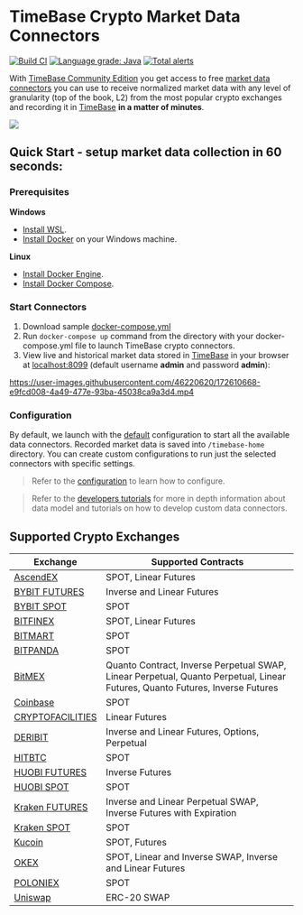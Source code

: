 # TimeBase Crypto Market Data Connectors

[![Build CI](https://github.com/epam/TimebaseCryptoConnectors/actions/workflows/build.yml/badge.svg)](https://github.com/epam/TimebaseCryptoConnectors/actions/workflows/build.yml)
[![Language grade: Java](https://img.shields.io/lgtm/grade/java/g/epam/TimebaseCryptoConnectors.svg?logo=lgtm&logoWidth=18)](https://lgtm.com/projects/g/epam/TimebaseCryptoConnectors/context:java)
[![Total alerts](https://img.shields.io/lgtm/alerts/g/epam/TimebaseCryptoConnectors.svg?logo=lgtm&logoWidth=18)](https://lgtm.com/projects/g/epam/TimebaseCryptoConnectors/alerts/)

With [TimeBase Community Edition](https://github.com/finos/TimeBase-CE) you get access to free [market data connectors](#supported-crypto-exchanges) you can use to receive normalized market data with any level of granularity (top of the book, L2) from the most popular crypto exchanges and recording it in [TimeBase](https://kb.timebase.info/) **in a matter of minutes**. 

![](/img/stream-monitor.png)

## Quick Start - setup market data collection in 60 seconds:

### Prerequisites

**Windows** 

* [Install WSL](https://docs.microsoft.com/en-us/windows/wsl/install). 
* [Install Docker](https://docs.docker.com/desktop/windows/install/) on your Windows machine. 

**Linux**

* [Install Docker Engine](https://docs.docker.com/engine/install/).
* [Install Docker Compose](https://docs.docker.com/compose/install/).  

### Start Connectors 

1. Download sample [docker-compose.yml](https://raw.githubusercontent.com/epam/TimebaseCryptoConnectors/main/docs/docker-compose.yml)
2. Run `docker-compose up` command from the directory with your docker-compose.yml file to launch TimeBase crypto connectors. 
3. View live and historical market data stored in [TimeBase](https://kb.timebase.info/community/development/tools/Web%20Admin/admin_guide#stream-actions-monitor) in your browser at [localhost:8099](http://localhost:8099) (default username **admin** and password **admin**):

https://user-images.githubusercontent.com/46220620/172610668-e9fcd008-4a49-477e-93ba-45038ca9a3d4.mp4

### Configuration 

By default, we launch with the [default](https://raw.githubusercontent.com/epam/TimebaseCryptoConnectors/main/java/runner/src/main/resources/application.yaml) configuration to start all the available data connectors. Recorded market data is saved into `/timebase-home` directory. You can create custom configurations to run just the selected connectors with specific settings.

> Refer to the [configuration](https://github.com/epam/TimebaseCryptoConnectors/blob/main/docs/configuration.md) to learn how to configure. 

> Refer to the [developers tutorials](https://github.com/epam/TimebaseCryptoConnectors/blob/main/docs/developer.md) for more in depth information about data model and tutorials on how to develop custom data connectors. 

## Supported Crypto Exchanges

|Exchange|Supported Contracts|
|------|------------------|
|[AscendEX](https://github.com/epam/TimebaseCryptoConnectors/tree/main/java/connectors/ascendex)|SPOT, Linear Futures|
|[BYBIT&nbsp;FUTURES](https://github.com/epam/TimebaseCryptoConnectors/tree/main/java/connectors/bybit-futures)|Inverse and Linear Futures|
|[BYBIT&nbsp;SPOT](https://github.com/epam/TimebaseCryptoConnectors/tree/main/java/connectors/bybit-spot)|SPOT|
|[BITFINEX](https://github.com/epam/TimebaseCryptoConnectors/tree/main/java/connectors/bitfinex)|SPOT, Linear Futures|
|[BITMART](https://github.com/epam/TimebaseCryptoConnectors/tree/main/java/connectors/bitmart)|SPOT|
|[BITPANDA](https://github.com/epam/TimebaseCryptoConnectors/tree/main/java/connectors/bitpanda)|SPOT|
|[BitMEX](java/connectors/bitmex/README.md)|Quanto Contract, Inverse Perpetual SWAP, Linear Perpetual, Quanto Perpetual, Linear Futures, Quanto Futures, Inverse Futures|
|[Coinbase](https://github.com/epam/TimebaseCryptoConnectors/blob/main/java/connectors/coinbase/README.md)|SPOT|
|[CRYPTOFACILITIES](https://github.com/epam/TimebaseCryptoConnectors/tree/main/java/connectors/cryptofacilities)|Linear Futures|
|[DERIBIT](https://github.com/epam/TimebaseCryptoConnectors/tree/main/java/connectors/deribit)|Inverse and Linear Futures, Options, Perpetual|
|[HITBTC](https://github.com/epam/TimebaseCryptoConnectors/tree/main/java/connectors/cryptofacilities)|SPOT|
|[HUOBI FUTURES](https://github.com/epam/TimebaseCryptoConnectors/tree/main/java/connectors/huobi-futures)|Inverse Futures|
|[HUOBI SPOT](https://github.com/epam/TimebaseCryptoConnectors/blob/main/java/connectors/huobi-spot/README.md)|SPOT|
|[Kraken&nbsp;FUTURES](https://github.com/epam/TimebaseCryptoConnectors/tree/main/java/connectors/kraken-futures)|Inverse and Linear Perpetual SWAP, Inverse Futures with Expiration|
|[Kraken&nbsp;SPOT](https://github.com/epam/TimebaseCryptoConnectors/tree/main/java/connectors/kraken-spot)|SPOT|
|[Kucoin](https://github.com/epam/TimebaseCryptoConnectors/tree/main/java/connectors/kucoin)|SPOT, Futures|
|[OKEX](https://github.com/epam/TimebaseCryptoConnectors/tree/main/java/connectors/okex)|SPOT, Linear and Inverse SWAP, Inverse and Linear Futures|
|[POLONIEX](https://github.com/epam/TimebaseCryptoConnectors/tree/main/java/connectors/poloniex)|SPOT|
|[Uniswap](https://github.com/epam/TimebaseCryptoConnectors/blob/main/docs/uniswap.md)|ERC-20 SWAP|
